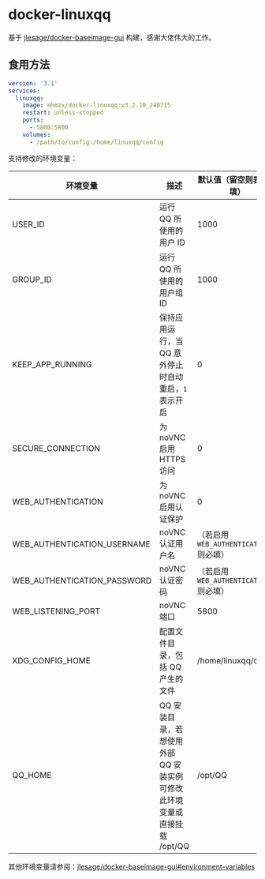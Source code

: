 # docker-linuxqq

基于 [jlesage/docker-baseimage-gui](https://github.com/jlesage/docker-baseimage-gui) 构建，感谢大佬伟大的工作。

## 食用方法

```yaml
version: '3.1'
services:
  linuxqq:
    image: mhmzx/docker-linuxqq:v3.2.10_240715
    restart: unless-stopped
    ports:
      - 5800:5800
    volumes:
      - /path/to/config:/home/linuxqq/config
```

支持修改的环境变量：

| 环境变量                        | 描述	                                         | 默认值（留空则表示必填）                   |
|-----------------------------|---------------------------------------------|--------------------------------|
| USER_ID                     | 运行 QQ 所使用的用户 ID                             | 1000                           |
| GROUP_ID                    | 运行 QQ 所使用的用户组 ID                            | 1000                           |
| KEEP_APP_RUNNING            | 保持应用运行，当 QQ 意外停止时自动重启，`1` 表示开启              | 0                              |
| SECURE_CONNECTION           | 为 noVNC 启用 HTTPS 访问                         | 0                              |
| WEB_AUTHENTICATION          | 为 noVNC 启用认证保护                              | 0                              |
| WEB_AUTHENTICATION_USERNAME | noVNC 认证用户名                                 | （若启用 `WEB_AUTHENTICATION` 则必填） |
| WEB_AUTHENTICATION_PASSWORD | noVNC 认证密码                                  | （若启用 `WEB_AUTHENTICATION` 则必填） |
| WEB_LISTENING_PORT          | noVNC 端口                                    | 5800                           |
| XDG_CONFIG_HOME             | 配置文件目录，包括 QQ 产生的文件                          | /home/linuxqq/config           |
| QQ_HOME                     | QQ 安装目录，若想使用外部 QQ 安装实例可修改此环境变量或直接挂载 /opt/QQ | /opt/QQ                        |

其他环境变量请参阅：[jlesage/docker-baseimage-gui#environment-variables](https://github.com/jlesage/docker-baseimage-gui?tab=readme-ov-file#environment-variables)
